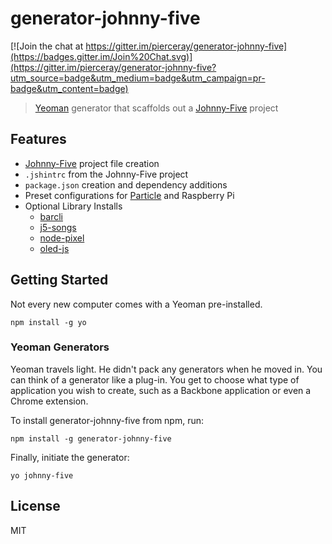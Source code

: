 # generator-johnny-five

[![Join the chat at https://gitter.im/pierceray/generator-johnny-five](https://badges.gitter.im/Join%20Chat.svg)](https://gitter.im/pierceray/generator-johnny-five?utm_source=badge&utm_medium=badge&utm_campaign=pr-badge&utm_content=badge)

> [Yeoman](http://yeoman.io) generator that scaffolds out a [Johnny-Five](http://johnny-five.io) project

## Features
* [Johnny-Five](http://johnny-five.io) project file creation
* `.jshintrc` from the Johnny-Five project
* `package.json` creation and dependency additions
* Preset configurations for [Particle](https://www.particle.io/) and Raspberry Pi
* Optional Library Installs
	* [barcli](https://github.com/dtex/barcli)
	* [j5-songs](https://github.com/julianduque/j5-songs)
	* [node-pixel](https://github.com/ajfisher/node-pixel)
	* [oled-js](https://github.com/noopkat/oled-js)

## Getting Started

Not every new computer comes with a Yeoman pre-installed.

```
npm install -g yo
```

### Yeoman Generators

Yeoman travels light. He didn't pack any generators when he moved in. You can think of a generator like a plug-in. You get to choose what type of application you wish to create, such as a Backbone application or even a Chrome extension.

To install generator-johnny-five from npm, run:

```
npm install -g generator-johnny-five
```

Finally, initiate the generator:

```
yo johnny-five
```

## License

MIT
